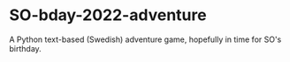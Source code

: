 # SO-bday-2022-adventure
A Python text-based (Swedish) adventure game, hopefully in time for SO's birthday.
